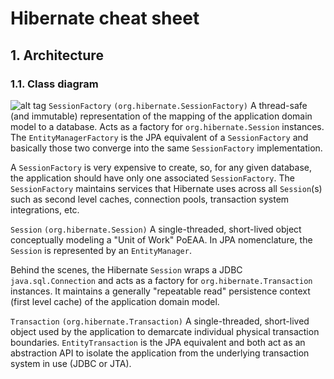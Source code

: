 # Hibernate cheat sheet
## 1. Architecture
### 1.1. Class diagram
![alt tag](http://docs.jboss.org/hibernate/orm/5.2/userguide/html_single/images/architecture/JPA_Hibernate.svg)
`SessionFactory` `(org.hibernate.SessionFactory)`
A thread-safe (and immutable) representation of the mapping of the application domain model to a database. Acts as a factory for `org.hibernate.Session` instances. The `EntityManagerFactory` is the JPA equivalent of a `SessionFactory` and basically those two converge into the same `SessionFactory` implementation.

A `SessionFactory` is very expensive to create, so, for any given database, the application should have only one associated `SessionFactory`. The `SessionFactory` maintains services that Hibernate uses across all `Session`(s) such as second level caches, connection pools, transaction system integrations, etc.

`Session` `(org.hibernate.Session)`
A single-threaded, short-lived object conceptually modeling a "Unit of Work" PoEAA. In JPA nomenclature, the `Session` is represented by an `EntityManager`.

Behind the scenes, the Hibernate `Session` wraps a JDBC `java.sql.Connection` and acts as a factory for `org.hibernate.Transaction` instances. It maintains a generally "repeatable read" persistence context (first level cache) of the application domain model.

`Transaction` `(org.hibernate.Transaction)`
A single-threaded, short-lived object used by the application to demarcate individual physical transaction boundaries. `EntityTransaction` is the JPA equivalent and both act as an abstraction API to isolate the application from the underlying transaction system in use (JDBC or JTA).
